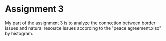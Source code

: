 # Assignment 3 

My part of the assignment 3 is to analyze the connection between border issues and natural resource issues according to the "peace agreement.xlsx" by histogram.

